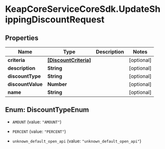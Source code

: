 # KeapCoreServiceCoreSdk.UpdateShippingDiscountRequest

## Properties

Name | Type | Description | Notes
------------ | ------------- | ------------- | -------------
**criteria** | [**[DiscountCriteria]**](DiscountCriteria.md) |  | [optional] 
**description** | **String** |  | [optional] 
**discountType** | **String** |  | [optional] 
**discountValue** | **Number** |  | [optional] 
**name** | **String** |  | [optional] 



## Enum: DiscountTypeEnum


* `AMOUNT` (value: `"AMOUNT"`)

* `PERCENT` (value: `"PERCENT"`)

* `unknown_default_open_api` (value: `"unknown_default_open_api"`)




